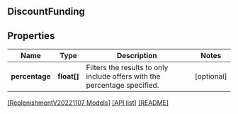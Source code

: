 ## DiscountFunding

## Properties

Name | Type | Description | Notes
------------ | ------------- | ------------- | -------------
**percentage** | **float[]** | Filters the results to only include offers with the percentage specified. | [optional]

[[ReplenishmentV20221107 Models]](../) [[API list]](../../Api) [[README]](../../../README.md)
